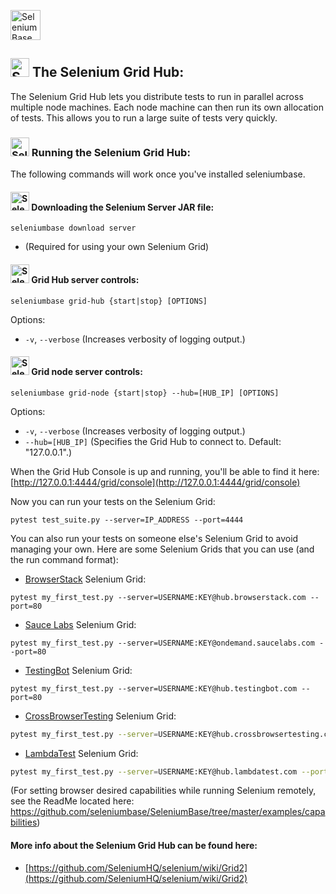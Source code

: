 [<img src="https://cdn2.hubspot.net/hubfs/100006/images/super_logo_q.png" title="SeleniumBase" height="48">](https://github.com/seleniumbase/SeleniumBase/blob/master/README.md)

## <img src="https://seleniumbase.io/img/sb_icon.png" title="SeleniumBase" height="30" /> The Selenium Grid Hub:

The Selenium Grid Hub lets you distribute tests to run in parallel across multiple node machines. Each node machine can then run its own allocation of tests. This allows you to run a large suite of tests very quickly.

### <img src="https://seleniumbase.io/img/sb_icon.png" title="SeleniumBase" height="30" /> Running the Selenium Grid Hub:

The following commands will work once you've installed seleniumbase.

#### <img src="https://seleniumbase.io/img/sb_icon.png" title="SeleniumBase" height="30" /> Downloading the Selenium Server JAR file:
```
seleniumbase download server
```
* (Required for using your own Selenium Grid)

#### <img src="https://seleniumbase.io/img/sb_icon.png" title="SeleniumBase" height="30" /> Grid Hub server controls:
```
seleniumbase grid-hub {start|stop} [OPTIONS]
```
Options:
* ``-v``, ``--verbose``  (Increases verbosity of logging output.)

#### <img src="https://seleniumbase.io/img/sb_icon.png" title="SeleniumBase" height="30" /> Grid node server controls:
```
seleniumbase grid-node {start|stop} --hub=[HUB_IP] [OPTIONS]
```
Options:
* ``-v``, ``--verbose``  (Increases verbosity of logging output.)
* ``--hub=[HUB_IP]`` (Specifies the Grid Hub to connect to. Default: "127.0.0.1".)

When the Grid Hub Console is up and running, you'll be able to find it here: [http://127.0.0.1:4444/grid/console](http://127.0.0.1:4444/grid/console)

Now you can run your tests on the Selenium Grid:

```
pytest test_suite.py --server=IP_ADDRESS --port=4444
```

You can also run your tests on someone else's Selenium Grid to avoid managing your own. Here are some Selenium Grids that you can use (and the run command format):

* [BrowserStack](https://www.browserstack.com/automate#) Selenium Grid:
```
pytest my_first_test.py --server=USERNAME:KEY@hub.browserstack.com --port=80
```

* [Sauce Labs](https://saucelabs.com/products/open-source-frameworks/selenium) Selenium Grid:
```
pytest my_first_test.py --server=USERNAME:KEY@ondemand.saucelabs.com --port=80
```

* [TestingBot](https://testingbot.com/features) Selenium Grid:
```
pytest my_first_test.py --server=USERNAME:KEY@hub.testingbot.com --port=80
```

* [CrossBrowserTesting](https://help.crossbrowsertesting.com/selenium-testing/getting-started/python/) Selenium Grid:
```bash
pytest my_first_test.py --server=USERNAME:KEY@hub.crossbrowsertesting.com --port=80
```

* [LambdaTest](https://www.lambdatest.com/selenium-automation) Selenium Grid:
```bash
pytest my_first_test.py --server=USERNAME:KEY@hub.lambdatest.com --port=80
```

(For setting browser desired capabilities while running Selenium remotely, see the ReadMe located here: https://github.com/seleniumbase/SeleniumBase/tree/master/examples/capabilities)

#### More info about the Selenium Grid Hub can be found here:
* [https://github.com/SeleniumHQ/selenium/wiki/Grid2](https://github.com/SeleniumHQ/selenium/wiki/Grid2)
